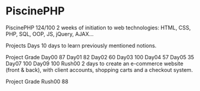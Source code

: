 # PiscinePHP

PiscinePHP 124/100
2 weeks of initiation to web technologies: HTML, CSS, PHP, SQL, OOP, JS, jQuery, AJAX...

Projects
Days
10 days to learn previously mentioned notions.

Project	Grade
	Day00	87
	Day01	82
	Day02	60
	Day03	100
	Day04	57
	Day05	35
	Day07	100
	Day09	100
Rush00
2 days to create an e-commerce website (front & back), with client accounts, shopping carts and a checkout system.

Project	Grade
	Rush00	88

